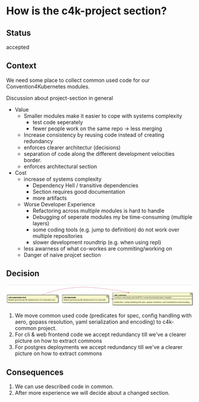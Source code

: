 # How is the c4k-project section?

## Status

accepted

## Context

We need some place to collect common used code for our Convention4Kubernetes modules.

Discussion about project-section in general
* Value
    * Smaller modules make it easier to cope with systems complexity
        * test code seperately
        * fewer people work on the same repo -> less merging
    * Increase consistency by reusing code instead of creating redundancy
    * enforces clearer architectur (decisions)
    * separation of code along the different development velocities border.
    * enforces architectural section
* Cost
    * increase of systems complexity
        * Dependency Hell / transitive dependencies
        * Section requires good documentation
        * more artifacts
    * Worse Developer Experience
        * Refactoring across multiple modules is hard to handle
        * Debugging of seperate modules my be time-consuming (multiple layers)
        * some coding tools (e.g. jump to definition) do not work over multiple repositories
        * slower development roundtrip (e.g. when using repl)
    * less awarness of what co-workes are commiting/working on
    * Danger of naive projcet section

## Decision

![project-section-artifact.png](project-section-artifact.png)

1. We move common used code (predicates for spec, config handling with aero, gopass resolution, yaml serialization and encoding) to c4k-common project.
2. For cli & web frontend code we accept redundancy till we've a clearer picture on how to extract commons
3. For postgres deployments we accept redundancy till we've a clearer picture on how to extract commons

## Consequences

1. We can use described code in common.
2. After more experience we will decide about a changed section.


